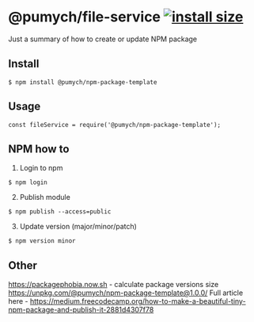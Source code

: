 # @pumych/file-service [![install size](https://packagephobia.now.sh/badge?p=@pumych/npm-package-template)](https://packagephobia.now.sh/result?p=@pumych/npm-package-template)
Just a summary of how to create or update NPM package

## Install
```
$ npm install @pumych/npm-package-template
```
## Usage

```JS
const fileService = require('@pumych/npm-package-template');
```
## NPM how to

1. Login to npm
```console
$ npm login
```

2. Publish module
```console
$ npm publish --access=public
```

3. Update version (major/minor/patch)
```console
$ npm version minor
```

## Other
https://packagephobia.now.sh - calculate package versions size 
https://unpkg.com/@pumych/npm-package-template@1.0.0/ 
Full article here - https://medium.freecodecamp.org/how-to-make-a-beautiful-tiny-npm-package-and-publish-it-2881d4307f78

